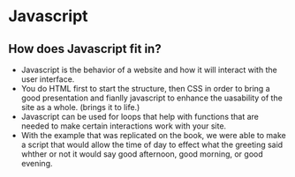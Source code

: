 # Javascript
## How does Javascript fit in? 
- Javascript is the behavior of a website and how it will interact with the user interface. 
- You do HTML first to start the structure, then CSS in order to bring a good presentation and fianlly javascript to enhance the uasability of the site as a whole. (brings it to life.) 
- Javascript can be used for loops that help with functions that are needed to make certain interactions work with your site. 
- With the example that was replicated on the book, we were able to make a script that would allow the time of day to effect what the greeting said whther or not it would say good afternoon, good morning, or good evening. 